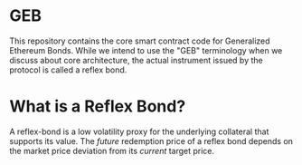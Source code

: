 # GEB

This repository contains the core smart contract code for Generalized Ethereum Bonds. While we intend to use the "GEB" terminology when we discuss about core architecture, the actual instrument issued by the protocol is called a reflex bond.

# What is a Reflex Bond?

A reflex-bond is a low volatility proxy for the underlying collateral that supports its value. The _future_ redemption price of a reflex bond depends on the market price deviation from its _current_ target price.

